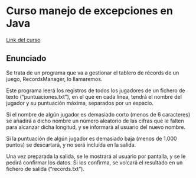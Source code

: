 # Curso manejo de excepciones en Java

[Link del curso](https://www.udemy.com/course/entendiendo-java-manejo-de-excepciones/)

## Enunciado

Se trata de un programa que va a gestionar el tablero de récords de un juego, RecordsManager, lo llamaremos.

Este programa leerá los registros de todos los jugadores de un fichero de texto (“puntuaciones.txt”), en el que en cada línea, tendrá el nombre del jugador y su puntuación máxima, separados por un espacio.

Si el nombre de algún jugador es demasiado corto (menos de 6 caracteres) se añadirá a dicho nombre un número aleatorio de las cifras que le falten para alcanzar dicha longitud, y se informará al usuario del nuevo nombre.

Si la puntuación de algún jugador es demasiado baja (menos de 1.000 puntos) se descartará, y no será incluída en la salida.

Una vez preparada la salida, se le mostrará al usuario por pantalla, y se le pedirá confirmar los datos. Si los confirma, se volcará el resultado en un fichero de salida (“records.txt”).
